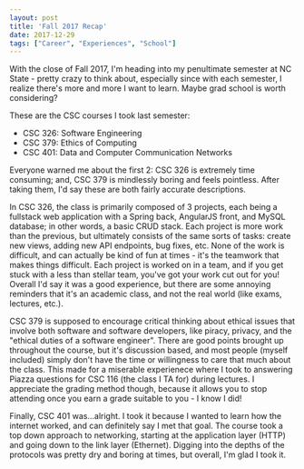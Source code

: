 ```yaml
---
layout: post
title: 'Fall 2017 Recap'
date: 2017-12-29
tags: ["Career", "Experiences", "School"]
---
```


With the close of Fall 2017, I'm heading into my penultimate semester at NC State - pretty crazy to think about, especially since with 
each semester, I realize there's more and more I want to learn. Maybe grad school is worth considering? 

These are the CSC courses I took last semester:

- CSC 326: Software Engineering
- CSC 379: Ethics of Computing
- CSC 401: Data and Computer Communication Networks

Everyone warned me about the first 2: CSC 326 is extremely time consuming; and, CSC 379 is mindlessly boring and feels pointless. After taking them, I'd say these are both fairly accurate descriptions. 

In CSC 326, the class is primarily composed of 3 projects, each being a fullstack web application with a Spring back, AngularJS front, and MySQL database; in other words, a basic CRUD stack. Each project is more work than the previous, but ultimately consists of the same sorts of tasks: create new views, adding new API endpoints, bug fixes, etc. None of the work is difficult, and can actually be kind of fun at times - it's the teamwork that makes things difficult. Each project is worked on in a team, and if you get stuck with a less than stellar team, you've got your work cut out for you! Overall I'd say it was a good experience, but there are some annoying reminders that
it's an academic class, and not the real world (like exams, lectures, etc.). 

CSC 379 is supposed to encourage critical thinking about ethical issues that involve both software and software developers, like piracy, privacy, and the "ethical duties of a software engineer". There are good points brought up throughout the course, but it's discussion based, and most people (myself included) simply don't have the time or willingness to care that much about the class. This made for a miserable experienece where I took to answering Piazza questions for CSC 116 (the class I TA for) during lectures. I appreciate the grading method though, because it allows you to stop attending once you earn a grade suitable to you - I know I did!

Finally, CSC 401 was...alright. I took it because I wanted to learn how the internet worked, and can definitely say I met that goal. The course took a top down approach to networking, starting at the application layer (HTTP) and going down to the link layer (Ethernet). Digging into the depths of the protocols was pretty dry and boring at times, but overall, I'm glad I took it. 

